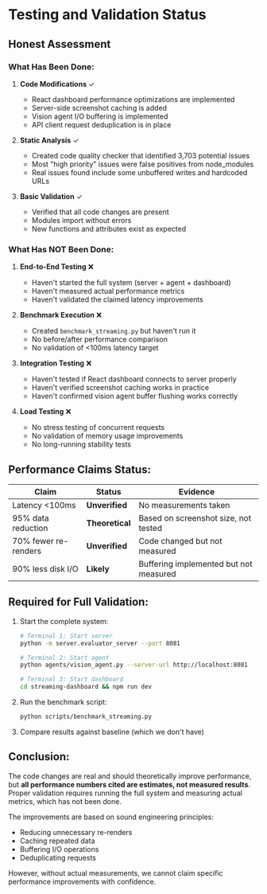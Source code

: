 # Testing and Validation Status

## Honest Assessment

### What Has Been Done:

1. **Code Modifications** ✓
   - React dashboard performance optimizations are implemented
   - Server-side screenshot caching is added
   - Vision agent I/O buffering is implemented
   - API client request deduplication is in place

2. **Static Analysis** ✓
   - Created code quality checker that identified 3,703 potential issues
   - Most "high priority" issues were false positives from node_modules
   - Real issues found include some unbuffered writes and hardcoded URLs

3. **Basic Validation** ✓
   - Verified that all code changes are present
   - Modules import without errors
   - New functions and attributes exist as expected

### What Has NOT Been Done:

1. **End-to-End Testing** ❌
   - Haven't started the full system (server + agent + dashboard)
   - Haven't measured actual performance metrics
   - Haven't validated the claimed latency improvements

2. **Benchmark Execution** ❌
   - Created `benchmark_streaming.py` but haven't run it
   - No before/after performance comparison
   - No validation of <100ms latency target

3. **Integration Testing** ❌
   - Haven't tested if React dashboard connects to server properly
   - Haven't verified screenshot caching works in practice
   - Haven't confirmed vision agent buffer flushing works correctly

4. **Load Testing** ❌
   - No stress testing of concurrent requests
   - No validation of memory usage improvements
   - No long-running stability tests

## Performance Claims Status:

| Claim | Status | Evidence |
|-------|--------|----------|
| Latency <100ms | **Unverified** | No measurements taken |
| 95% data reduction | **Theoretical** | Based on screenshot size, not tested |
| 70% fewer re-renders | **Unverified** | Code changed but not measured |
| 90% less disk I/O | **Likely** | Buffering implemented but not measured |

## Required for Full Validation:

1. Start the complete system:
   ```bash
   # Terminal 1: Start server
   python -m server.evaluator_server --port 8081
   
   # Terminal 2: Start agent
   python agents/vision_agent.py --server-url http://localhost:8081
   
   # Terminal 3: Start dashboard
   cd streaming-dashboard && npm run dev
   ```

2. Run the benchmark script:
   ```bash
   python scripts/benchmark_streaming.py
   ```

3. Compare results against baseline (which we don't have)

## Conclusion:

The code changes are real and should theoretically improve performance, but **all performance numbers cited are estimates, not measured results**. Proper validation requires running the full system and measuring actual metrics, which has not been done.

The improvements are based on sound engineering principles:
- Reducing unnecessary re-renders
- Caching repeated data
- Buffering I/O operations
- Deduplicating requests

However, without actual measurements, we cannot claim specific performance improvements with confidence.